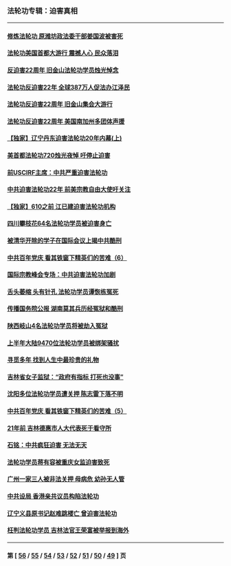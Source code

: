 ### 法轮功专辑：迫害真相
---
#### [修炼法轮功 原潍坊政法委干部姜国波被害死](../../pages/nf4379/n13101662.md?07210430) 
#### [法轮功美国首都大游行 震撼人心 民众落泪](../../pages/nf4379/n13097879.md?07210430) 
#### [反迫害22周年 旧金山法轮功学员烛光悼念](../../pages/nf4379/n13098161.md?07210430) 
#### [法轮功反迫害22年 全球387万人促法办江泽民](../../pages/nf4379/n13093175.md?07210430) 
#### [法轮功反迫害22周年 旧金山集会大游行](../../pages/nf4379/n13096773.md?07210430) 
#### [法轮功反迫害22周年 美国南加州多团体声援](../../pages/nf4379/n13096953.md?07210430) 
#### [【独家】辽宁丹东迫害法轮功20年内幕(上)](../../pages/nf4379/n13089103.md?07210430) 
#### [美首都法轮功720烛光夜悼 吁停止迫害](../../pages/nf4379/n13095574.md?07210430) 
#### [前USCIRF主席：中共严重迫害法轮功](../../pages/nf4379/n13093171.md?07210430) 
#### [中共迫害法轮功22年 前美宗教自由大使吁关注](../../pages/nf4379/n13092202.md?07210430) 
#### [【独家】610之前 江已建迫害法轮功机构](../../pages/nf4379/n13072624.md?07210430) 
#### [四川攀枝花64名法轮功学员被迫害身亡](../../pages/nf4379/n13088746.md?07210430) 
#### [被清华开除的学子在国际会议上揭中共酷刑](../../pages/nf4379/n13089044.md?07210430) 
#### [中共百年党庆 看其铁窗下精英们的苦难（6）](../../pages/nf4379/n13088181.md?07210430) 
#### [国际宗教峰会专场：中共迫害法轮功加剧](../../pages/nf4379/n13088279.md?07210430) 
#### [舌头萎缩 头有针孔 法轮功学员谭恢栋冤死](../../pages/nf4379/n13086928.md?07210430) 
#### [传播国务院公报 湖南莫其兵历经冤狱和酷刑](../../pages/nf4379/n13084962.md?07210430) 
#### [陕西岐山4名法轮功学员将被劫入冤狱](../../pages/nf4379/n13083690.md?07210430) 
#### [上半年大陆9470位法轮功学员被绑架骚扰](../../pages/nf4379/n13081326.md?07210430) 
#### [寻觅多年 找到人生中最珍贵的礼物](../../pages/nf4379/n13066268.md?07210430) 
#### [吉林省女子监狱：“政府有指标 打死也没事”](../../pages/nf4379/n13077655.md?07210430) 
#### [沈阳多位法轮功学员遭关押 陈志雷下落不明](../../pages/nf4379/n13078423.md?07210430) 
#### [中共百年党庆 看其铁窗下精英们的苦难（5）](../../pages/nf4379/n13076766.md?07210430) 
#### [21年前 吉林德惠市人大代表死于看守所](../../pages/nf4379/n13076677.md?07210430) 
#### [石铭：中共疯狂迫害 无法无天](../../pages/nf4379/n13077078.md?07210430) 
#### [法轮功学员蒋有容被重庆女监迫害致死](../../pages/nf4379/n13076179.md?07210430) 
#### [广州一家三人被非法关押 母病危 幼孙无人管](../../pages/nf4379/n13076082.md?07210430) 
#### [中共设局 香港亲共议员构陷法轮功](../../pages/nf4379/n13074601.md?07210430) 
#### [辽宁义县原书记赵难跳楼亡 曾迫害法轮功](../../pages/nf4379/n13074283.md?07210430) 
#### [枉判法轮功学员 吉林法官王荣富被举报到海外](../../pages/nf4379/n13073687.md?07210430) 

---
#### 第 [ [56](./56.md?07210430) / [55](./55.md?07210430) / [54](./54.md?07210430) / [53](./53.md?07210430) / [52](./52.md?07210430) / [51](./51.md?07210430) / [50](./50.md?07210430) / [49](./49.md?07210430) ] 页
